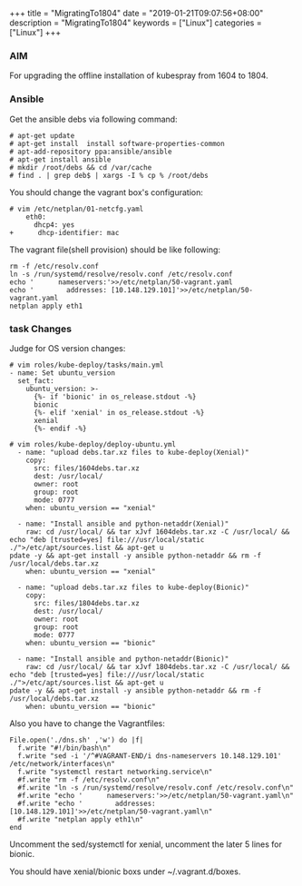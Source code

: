 +++
title = "MigratingTo1804"
date = "2019-01-21T09:07:56+08:00"
description = "MigratingTo1804"
keywords = ["Linux"]
categories = ["Linux"]
+++
### AIM
For upgrading the offline installation of kubespray from 1604 to 1804.   

### Ansible
Get the ansible debs via following command:     

```
# apt-get update
# apt-get install  install software-properties-common
# apt-add-repository ppa:ansible/ansible
# apt-get install ansible
# mkdir /root/debs && cd /var/cache
# find . | grep deb$ | xargs -I % cp % /root/debs
```
You should change the vagrant box's configuration:    

```
# vim /etc/netplan/01-netcfg.yaml
    eth0:
      dhcp4: yes
+      dhcp-identifier: mac
```
The vagrant file(shell provision) should be like following:    

```
rm -f /etc/resolv.conf
ln -s /run/systemd/resolve/resolv.conf /etc/resolv.conf
echo '      nameservers:'>>/etc/netplan/50-vagrant.yaml
echo '        addresses: [10.148.129.101]'>>/etc/netplan/50-vagrant.yaml
netplan apply eth1
```
### task Changes
Judge for OS version changes:    

```
# vim roles/kube-deploy/tasks/main.yml
- name: Set ubuntu_version
  set_fact:
    ubuntu_version: >-
      {%- if 'bionic' in os_release.stdout -%}
      bionic
      {%- elif 'xenial' in os_release.stdout -%}
      xenial
      {%- endif -%}

# vim roles/kube-deploy/deploy-ubuntu.yml
  - name: "upload debs.tar.xz files to kube-deploy(Xenial)"
    copy:
      src: files/1604debs.tar.xz
      dest: /usr/local/
      owner: root
      group: root
      mode: 0777
    when: ubuntu_version == "xenial"

  - name: "Install ansible and python-netaddr(Xenial)"
    raw: cd /usr/local/ && tar xJvf 1604debs.tar.xz -C /usr/local/ && echo "deb [trusted=yes] file:///usr/local/static ./">/etc/apt/sources.list && apt-get u
pdate -y && apt-get install -y ansible python-netaddr && rm -f /usr/local/debs.tar.xz
    when: ubuntu_version == "xenial"

  - name: "upload debs.tar.xz files to kube-deploy(Bionic)"
    copy:
      src: files/1804debs.tar.xz
      dest: /usr/local/
      owner: root
      group: root
      mode: 0777
    when: ubuntu_version == "bionic"

  - name: "Install ansible and python-netaddr(Bionic)"
    raw: cd /usr/local/ && tar xJvf 1804debs.tar.xz -C /usr/local/ && echo "deb [trusted=yes] file:///usr/local/static ./">/etc/apt/sources.list && apt-get u
pdate -y && apt-get install -y ansible python-netaddr && rm -f /usr/local/debs.tar.xz
    when: ubuntu_version == "bionic"
```
Also you have to change the Vagrantfiles:    

```
File.open('./dns.sh' ,'w') do |f|
  f.write "#!/bin/bash\n"
  f.write "sed -i '/^#VAGRANT-END/i dns-nameservers 10.148.129.101' /etc/network/interfaces\n"
  f.write "systemctl restart networking.service\n"
  #f.write "rm -f /etc/resolv.conf\n"
  #f.write "ln -s /run/systemd/resolve/resolv.conf /etc/resolv.conf\n"
  #f.write "echo '      nameservers:'>>/etc/netplan/50-vagrant.yaml\n"
  #f.write "echo '        addresses: [10.148.129.101]'>>/etc/netplan/50-vagrant.yaml\n"
  #f.write "netplan apply eth1\n"
end
```
Uncomment the sed/systemctl for xenial, uncomment the later 5 lines for
bionic.    

You should have xenial/bionic boxs under ~/.vagrant.d/boxes.    
